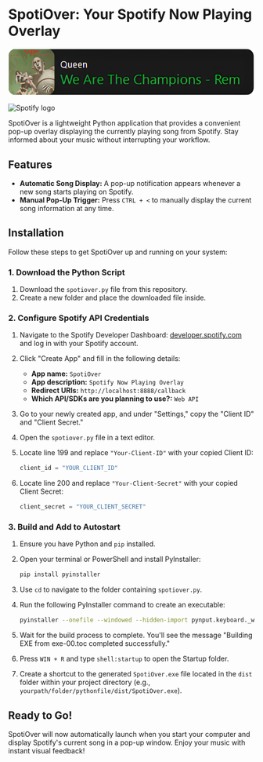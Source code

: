 # SpotiOver: Your Spotify Now Playing Overlay

![SpotiOver Screenshot](https://github.com/Noah20102021/SpotiOver/blob/main/Screenshot%202024-10-24%20153210%20(1).png)

<img src="https://developer.spotify.com/images/guidelines/design/logo-size.svg" alt="Spotify logo" style="width:70px">

SpotiOver is a lightweight Python application that provides a convenient pop-up overlay displaying the currently playing song from Spotify. Stay informed about your music without interrupting your workflow.

## Features

-   **Automatic Song Display:** A pop-up notification appears whenever a new song starts playing on Spotify.
-   **Manual Pop-Up Trigger:** Press `CTRL + <` to manually display the current song information at any time.

## Installation

Follow these steps to get SpotiOver up and running on your system:

### 1. Download the Python Script

1.  Download the `spotiover.py` file from this repository.
2.  Create a new folder and place the downloaded file inside.

### 2. Configure Spotify API Credentials

1.  Navigate to the Spotify Developer Dashboard: [developer.spotify.com](developer.spotify.com) and log in with your Spotify account.
2.  Click "Create App" and fill in the following details:
    -   **App name:** `SpotiOver`
    -   **App description:** `Spotify Now Playing Overlay`
    -   **Redirect URIs:** `http://localhost:8888/callback`
    -   **Which API/SDKs are you planning to use?:** `Web API`
3.  Go to your newly created app, and under "Settings," copy the "Client ID" and "Client Secret."
4.  Open the `spotiover.py` file in a text editor.
5.  Locate line 199 and replace `"Your-Client-ID"` with your copied Client ID:

    ```python
    client_id = "YOUR_CLIENT_ID"
    ```

6.  Locate line 200 and replace `"Your-Client-Secret"` with your copied Client Secret:

    ```python
    client_secret = "YOUR_CLIENT_SECRET"
    ```

### 3. Build and Add to Autostart

1.  Ensure you have Python and `pip` installed.
2.  Open your terminal or PowerShell and install PyInstaller:

    ```bash
    pip install pyinstaller
    ```

3.  Use `cd` to navigate to the folder containing `spotiover.py`.
4.  Run the following PyInstaller command to create an executable:

    ```bash
    pyinstaller --onefile --windowed --hidden-import pynput.keyboard._win32 --hidden-import pynput.mouse._win32 --name SpotiOver spotiover.py
    ```

5.  Wait for the build process to complete. You'll see the message "Building EXE from exe-00.toc completed successfully."
6.  Press `WIN + R` and type `shell:startup` to open the Startup folder.
7.  Create a shortcut to the generated `SpotiOver.exe` file located in the `dist` folder within your project directory (e.g., `yourpath/folder/pythonfile/dist/SpotiOver.exe`).

## Ready to Go!

SpotiOver will now automatically launch when you start your computer and display Spotify's current song in a pop-up window. Enjoy your music with instant visual feedback!
